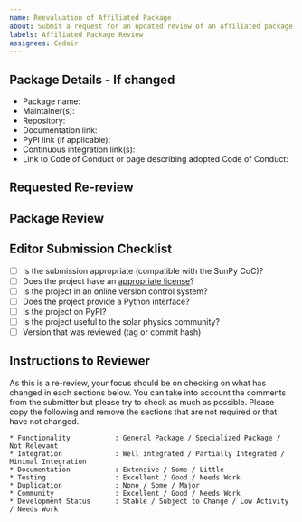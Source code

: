 ```yaml
---
name: Reevaluation of Affiliated Package
about: Submit a request for an updated review of an affiliated package
labels: Affiliated Package Review
assignees: Cadair
---
```


## Package Details - If changed

- Package name:
- Maintainer(s):
- Repository:
- Documentation link:
- PyPI link (if applicable):
- Continuous integration link(s):
- Link to Code of Conduct or page describing adopted Code of Conduct:

## Requested Re-review

<!-- What would you like to be reviewed again? Please describe what has changed. !-->

<!-- Submitters do not need to edit below this comment !-->

## Package Review

## Editor Submission Checklist

- [ ] Is the submission appropriate (compatible with the SunPy CoC)?
- [ ] Does the project have an [appropriate license](https://opensource.org/licenses/)?
- [ ] Is the project in an online version control system?
- [ ] Does the project provide a Python interface?
- [ ] Is the project on PyPI?
- [ ] Is the project useful to the solar physics community?
- [ ] Version that was reviewed (tag or commit hash)

## Instructions to Reviewer

As this is a re-review, your focus should be on checking on what has changed in each sections below.
You can take into account the comments from the submitter but please try to check as much as possible.
Please copy the following and remove the sections that are not required or that have not changed.

```
* Functionality           : General Package / Specialized Package / Not Relevant
* Integration             : Well integrated / Partially Integrated / Minimal Integration
* Documentation           : Extensive / Some / Little
* Testing                 : Excellent / Good / Needs Work
* Duplication             : None / Some / Major
* Community               : Excellent / Good / Needs Work
* Development Status      : Stable / Subject to Change / Low Activity / Needs Work
```
